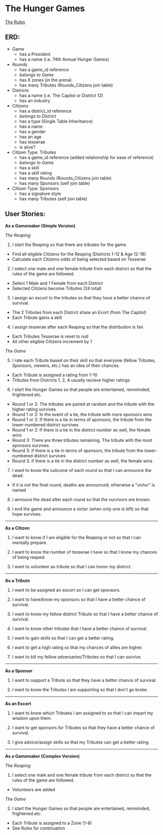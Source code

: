 The Hunger Games
================
[The Rules](girl_on_fire.md)


## ERD:
+ Game
  * has a President
  * has a name (i.e. 74th Annual Hunger Games)
+ Rounds
  * has a game_id reference
  * *belongs to Game*
  * has 6 zones (in the arena)
  * has many Tributes (Rounds_Citizens join table)
+ Districts
  * has a name (i.e. The Capitol or District 12)
  * has an industry
+ Citizens
  * has a district_id reference
  * *belongs to District*
  * has a type (Single Table Inheritance)
  * has a name
  * has a gender
  * has an age
  * has tesserae
  * is alive?
+ Citizen Type: Tributes
  * has a game_id reference (added relationship for ease of reference)
  * *belongs to Game*
  * has a skill
  * has a skill rating
  * has many Rounds (Rounds_Citizens join table)
  * has many Sponsors (self join table)
+ Citizen Type: Sponsors
  * has a signature style
  * has many Tributes (self join table)



## User Stories:
**As a Gamemaker (Simple Version)**

*The Reaping*

1. I start the Reaping so that there are tributes for the game.
  * Find all eligible Citizens for the Reaping (Districts 1-12 & Age 12-18)
  * Calculate each Citizens odds of being selected based on Tesserae

2. I select one male and one female tribute from each district so that the rules of the game are followed.
  * Select 1 Male and 1 Female from each District
  * Selected Citizens become Tributes (24 total)

3. I assign an escort to the tributes so that they have a better chance of survival.
  * The 2 Tributes from each District share an Ecort (from The Capitol)
  * Each Tribute gains a skill

4. I assign tesserae after each Reaping so that the distribution is fair.
  * Each Tributes Tesserae is reset to null
  * All other eligible Citizens increment by 1

*The Game*

5. I rate each Tribute based on their skill so that everyone (fellow Tributes, Sponsors, viewers, etc.) has an idea of their chances.
  * Each Tribute is assigned a rating from 1-10
  * Tributes from Districts 1, 2, 4 usually recieve higher ratings

6. I start the Hunger Games so that people are entertained, remminded, frightened etc.
  * Round 1 or 2: The tributes are paired at random and the tribute with the higher rating survives
  * Round 1 or 2: In the event of a tie, the tribute with more sponsors wins
  * Round 1 or 2: If there is a tie in terms of sponsors, the tribute from the lower-numbered district survives
  * Round 1 or 2: If there is a tie in the district number as well, the female wins
  * Round 3: There are three tributes remaining. The tribute with the most sponsors survives
  * Round 3: if there is a tie in terms of sponsors, the tribute from the lower-numbered district survives
  * Round 3: if there is a tie in the district number as well, the female wins

7. I want to know the outcome of each round so that I can announce the dead.
  * If it is not the final round, deaths are announced; otherwise a "victor" is named

8. I annouce the dead after each round so that the survivors are known.

9. I end the game and announce a victor (when only one is left) so that hope survives.


---
**As a Citizen**

1. I want to know if I am eligible for the Reaping or not so that I can mentally prepare.

2. I want to know the number of tesserae I have so that I know my chances of being reaped.

3. I want to volunteer as tribute so that I can honor my district.


---
**As a Tribute**

1. I want to be assigned an escort so I can get sponsors.

2. I want to have/know my sponsors so that I have a better chance of survival.

3. I want to know my fellow district Tribute so that I have a better chance of survival.

4. I want to know other tributes that I have a better chance of survival.

5. I want to gain skills so that I can get a better rating.

6. I want to get a high rating so that my chances of allies are higher.

7. I want to kill my fellow adversaries/Tributes so that I can survive.


---
**As a Sponsor**

1. I want to support a Tribute so that they have a better chance of survival.

2. I want to know the Tributes I am supporting so that I don't go broke.


---
**As an Escort**

1. I want to know which Tributes I am assigned to so that I can impart my wisdom upon them.

2. I want to get sponsors for Tributes so that they have a better chance of survival.

3. I give advice/assign skills so that my Tributes can get a better rating.

---
**As a Gamemaker (Complex Version)**

*The Reaping*

1. I select one male and one female tribute from each district so that the rules of the game are followed.
  * Volunteers are added

*The Game*

2. I start the Hunger Games so that people are entertained, remminded, frightened etc.
  * Each Tribute is assigned to a Zone (1-6)
  * See Rules for continuation